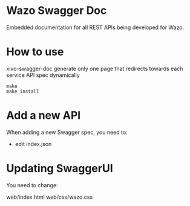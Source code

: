 Wazo Swagger Doc
================

Embedded documentation for all REST APIs being developed for Wazo.

How to use
==========

xivo-swagger-doc generate only one page that redirects towards each service API spec dynamically

    make
    make install


Add a new API
=============

When adding a new Swagger spec, you need to:

- edit index.json


Updating SwaggerUI
==================

You need to change:

web/index.html
web/css/wazo.css
